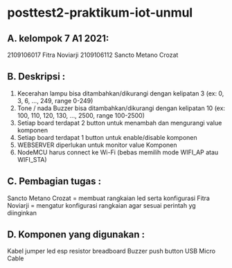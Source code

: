 # posttest2-praktikum-iot-unmul

## A. kelompok 7 A1 2021:
2109106017 Fitra Noviarji
2109106112 Sancto Metano Crozat

## B. Deskripsi :
 1. Kecerahan lampu bisa ditambahkan/dikurangi dengan kelipatan 3 (ex: 0, 3, 6, ..., 249, range 0-249)
 2. Tone / nada Buzzer bisa ditambahkan/dikurangi dengan kelipatan 10 (ex: 100, 110, 120, 130, ..., 2500, range 100-2500)
 3. Setiap board terdapat 2 button untuk menambah dan mengurangi value komponen
 4. Setiap board terdapat 1 button untuk enable/disable komponen
 5. WEBSERVER diperlukan untuk monitor value Komponen
 6. NodeMCU harus connect ke Wi-Fi (bebas memilih mode WIFI_AP atau WIFI_STA)

## C. Pembagian tugas :
Sancto Metano Crozat = membuat rangkaian led serta konfigurasi
Fitra Noviarji = mengatur konfigurasi rangkaian agar sesuai perintah yg diinginkan

## D. Komponen yang digunakan :
Kabel jumper
led
esp
resistor
breadboard
Buzzer
push button
USB Micro Cable

